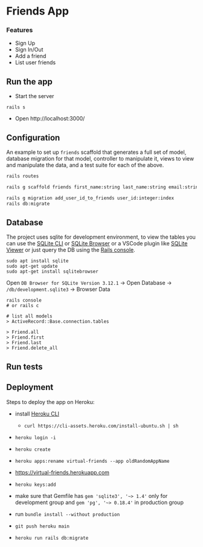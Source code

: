 # Friends App

### Features

- Sign Up
- Sign In/Out
- Add a friend
- List user friends

## Run the app

- Start the server

```
rails s
```

- Open http://localhost:3000/

## Configuration

An example to set up `friends` scaffold that generates a full set of model, database migration for that model, controller to manipulate it, views to view and manipulate the data, and a test suite for each of the above.

```bash
rails routes

rails g scaffold friends first_name:string last_name:string email:string phone:string twitter:string

rails g migration add_user_id_to_friends user_id:integer:index
rails db:migrate
```

## Database

The project uses sqlite for development environment, to view the tables you can use the [SQLite CLI](https://www.sqlite.org/cli.html) or [SQLite Browser](https://sqlitebrowser.org/) or a VSCode plugin like [SQLite Viewer](https://marketplace.visualstudio.com/items?itemName=qwtel.sqlite-viewer) or just query the DB using the [Rails console](https://guides.rubyonrails.org/command_line.html).

```
sudo apt install sqlite
sudo apt-get update
sudo apt-get install sqlitebrowser
```

Open `DB Browser for SQLite Version 3.12.1` -> Open Database -> `/db/development.sqlite3` -> Browser Data

```
rails console
# or rails c

# list all models
> ActiveRecord::Base.connection.tables

> Friend.all
> Friend.first
> Friend.last
> Friend.delete_all
```

## Run tests

## Deployment

Steps to deploy the app on Heroku:

- install [Heroku CLI](https://devcenter.heroku.com/articles/heroku-cli)
    - `curl https://cli-assets.heroku.com/install-ubuntu.sh | sh`

- `heroku login -i`

- `heroku create`

- `heroku apps:rename virtual-friends --app oldRandomAppName`

- https://virtual-friends.herokuapp.com

- `heroku keys:add`

- make sure that Gemfile has `gem 'sqlite3', '~> 1.4'` only for development group and `gem 'pg', '~> 0.18.4'` in production group

- run `bundle install --without production`

- `git push heroku main`
- `heroku run rails db:migrate`